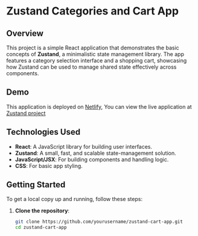 
# Zustand Categories and Cart App  

## Overview  

This project is a simple React application that demonstrates the basic concepts of **Zustand**, a minimalistic state management library. The app features a category selection interface and a shopping cart, showcasing how Zustand can be used to manage shared state effectively across components.  

## Demo 
This application is deployed on [Netlify](https://www.netlify.com/), You can view the live application at [Zustand project](https://zustand-project.netlify.app/)  

## Technologies Used  

- **React**: A JavaScript library for building user interfaces.  
- **Zustand**: A small, fast, and scalable state-management solution.  
- **JavaScript/JSX**: For building components and handling logic.  
- **CSS**: For basic app styling.  

## Getting Started  

To get a local copy up and running, follow these steps:  

1. **Clone the repository**:  
   ```bash  
   git clone https://github.com/yourusername/zustand-cart-app.git  
   cd zustand-cart-app
